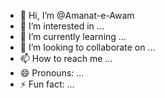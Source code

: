 - 👋 Hi, I’m @Amanat-e-Awam
- 👀 I’m interested in ...
- 🌱 I’m currently learning ...
- 💞️ I’m looking to collaborate on ...
- 📫 How to reach me ...
- 😄 Pronouns: ...
- ⚡ Fun fact: ...

<!---
Amanat-e-Awam/Amanat-e-Awam is a ✨ special ✨ repository because its `README.md` (this file) appears on your GitHub profile.
You can click the Preview link to take a look at your changes.
--->
